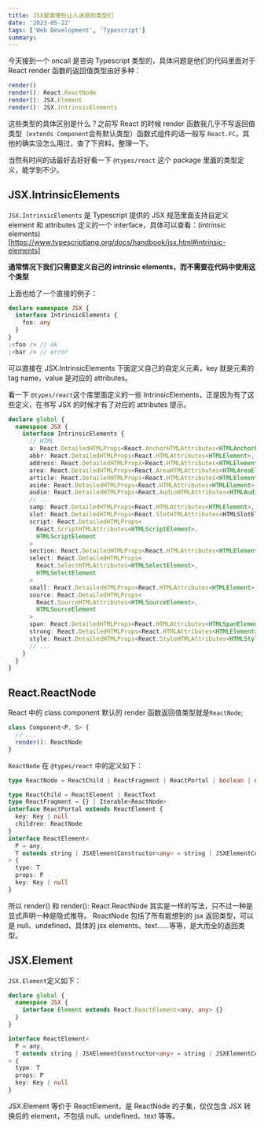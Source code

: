 ```yaml
---
title: JSX里面哪些让人迷惑的类型们
date: '2023-05-22'
tags: ['Web Development', 'Typescript']
summary:
---
```


今天接到一个 oncall 是咨询 Typescript 类型的，具体问题是他们的代码里面对于 React render 函数的返回值类型由好多种：

```typescript
render()
render(): React.ReactNode
render(): JSX.Element
render(): JSX.IntrinsicElements
```

这些类型的具体区别是什么？之前写 React 的时候 render 函数我几乎不写返回值类型（`extends Component`会有默认类型）函数式组件的话一般写 `React.FC`，其他的确实没怎么用过，查了下资料，整理一下。

当然有时间的话最好去好好看一下 `@types/react` 这个 package 里面的类型定义，能学到不少。

## JSX.IntrinsicElements

`JSX.IntrinsicElements` 是 Typescript 提供的 JSX 规范里面支持自定义 element 和 attributes 定义的一个 interface，具体可以查看：(intrinsic elements)[https://www.typescriptlang.org/docs/handbook/jsx.html#intrinsic-elements]

**通常情况下我们只需要定义自己的 intrinsic elements，而不需要在代码中使用这个类型**

上面也给了一个直接的例子：

```typescript
declare namespace JSX {
  interface IntrinsicElements {
    foo: any
  }
}
;<foo /> // ok
;<bar /> // error
```

可以直接在 JSX.IntrinsicElements 下面定义自己的自定义元素，key 就是元素的 tag name，value 是对应的 attributes。

看一下 `@types/react`这个库里面定义的一些 IntrinsicElements，正是因为有了这些定义，在书写 JSX 的时候才有了对应的 attributes 提示。

```typescript
declare global {
  namespace JSX {
    interface IntrinsicElements {
      // HTML
      a: React.DetailedHTMLProps<React.AnchorHTMLAttributes<HTMLAnchorElement>, HTMLAnchorElement>
      abbr: React.DetailedHTMLProps<React.HTMLAttributes<HTMLElement>, HTMLElement>
      address: React.DetailedHTMLProps<React.HTMLAttributes<HTMLElement>, HTMLElement>
      area: React.DetailedHTMLProps<React.AreaHTMLAttributes<HTMLAreaElement>, HTMLAreaElement>
      article: React.DetailedHTMLProps<React.HTMLAttributes<HTMLElement>, HTMLElement>
      aside: React.DetailedHTMLProps<React.HTMLAttributes<HTMLElement>, HTMLElement>
      audio: React.DetailedHTMLProps<React.AudioHTMLAttributes<HTMLAudioElement>, HTMLAudioElement>
      // ...
      samp: React.DetailedHTMLProps<React.HTMLAttributes<HTMLElement>, HTMLElement>
      slot: React.DetailedHTMLProps<React.SlotHTMLAttributes<HTMLSlotElement>, HTMLSlotElement>
      script: React.DetailedHTMLProps<
        React.ScriptHTMLAttributes<HTMLScriptElement>,
        HTMLScriptElement
      >
      section: React.DetailedHTMLProps<React.HTMLAttributes<HTMLElement>, HTMLElement>
      select: React.DetailedHTMLProps<
        React.SelectHTMLAttributes<HTMLSelectElement>,
        HTMLSelectElement
      >
      small: React.DetailedHTMLProps<React.HTMLAttributes<HTMLElement>, HTMLElement>
      source: React.DetailedHTMLProps<
        React.SourceHTMLAttributes<HTMLSourceElement>,
        HTMLSourceElement
      >
      span: React.DetailedHTMLProps<React.HTMLAttributes<HTMLSpanElement>, HTMLSpanElement>
      strong: React.DetailedHTMLProps<React.HTMLAttributes<HTMLElement>, HTMLElement>
      style: React.DetailedHTMLProps<React.StyleHTMLAttributes<HTMLStyleElement>, HTMLStyleElement>
      // ...
    }
  }
}
```

## React.ReactNode

React 中的 class component 默认的 render 函数返回值类型就是`ReactNode`;

```typescript
class Component<P, S> {
  // ...
  render(): ReactNode
}
```

`ReactNode` 在 `@types/react` 中的定义如下：

```typescript
type ReactNode = ReactChild | ReactFragment | ReactPortal | boolean | null | undefined

type ReactChild = ReactElement | ReactText
type ReactFragment = {} | Iterable<ReactNode>
interface ReactPortal extends ReactElement {
  key: Key | null
  children: ReactNode
}
interface ReactElement<
  P = any,
  T extends string | JSXElementConstructor<any> = string | JSXElementConstructor<any>
> {
  type: T
  props: P
  key: Key | null
}
```

所以 render() 和 render(): React.ReactNode 其实是一样的写法，只不过一种是显式声明一种是隐式推导。
ReactNode 包括了所有能想到的 jsx 返回类型，可以是 null、undefined、具体的 jsx elements、text……等等，是大而全的返回类型。

## JSX.Element

`JSX.Element`定义如下：

```typescript
declare global {
  namespace JSX {
    interface Element extends React.ReactElement<any, any> {}
  }
}

interface ReactElement<
  P = any,
  T extends string | JSXElementConstructor<any> = string | JSXElementConstructor<any>
> {
  type: T
  props: P
  key: Key | null
}
```

JSX.Element 等价于 ReactElement，是 ReactNode 的子集，仅仅包含 JSX 转换后的 element，不包括 null、undefined、text 等等。
